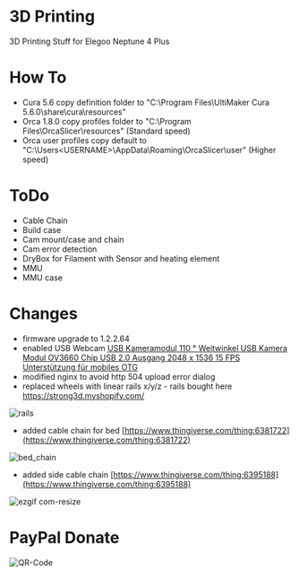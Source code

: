 # 3D Printing
3D Printing Stuff for Elegoo Neptune 4 Plus





# How To
- Cura 5.6 copy definition folder to "C:\Program Files\UltiMaker Cura 5.6.0\share\cura\resources\"
- Orca 1.8.0 copy profiles folder to "C:\Program Files\OrcaSlicer\resources\" (Standard speed)
- Orca user profiles copy default to "C:\Users\<USERNAME>\AppData\Roaming\OrcaSlicer\user" (Higher speed)
  


 



# ToDo

- Cable Chain
- Build case
- Cam mount/case and chain
- Cam error detection
- DryBox for Filament with Sensor and heating element
- MMU
- MMU case


# Changes
- firmware upgrade to 1.2.2.64
- enabled USB Webcam <a target="_blank" href="https://www.amazon.de/dp/B088P1PKFM?psc=1&amp;ref=ppx_yo2ov_dt_b_product_details&_encoding=UTF8&tag=weasel-21&linkCode=ur2&linkId=9056e36dbf85b8c2e10845af80f8d5c2&camp=1638&creative=6742">USB Kameramodul 110 ° Weitwinkel USB Kamera Modul OV3660 Chip USB 2.0 Ausgang 2048 x 1536 15 FPS Unterstützung für mobiles OTG </a>
- modified nginx to avoid http 504 upload error dialog
- replaced wheels with linear rails x/y/z - rails bought here https://strong3d.myshopify.com/

![rails](https://github.com/w34sel/3D-Printing/assets/17765081/5147c714-12da-463d-a60e-253edfbe8927)


- added cable chain for bed [https://www.thingiverse.com/thing:6381722](https://www.thingiverse.com/thing:6381722)
  
![bed_chain](https://github.com/w34sel/3D-Printing/assets/17765081/031f7362-2834-489f-a325-8cf497ca6336)

- added side cable chain [https://www.thingiverse.com/thing:6395188](https://www.thingiverse.com/thing:6395188)
  
![ezgif com-resize](https://github.com/w34sel/3D-Printing/assets/17765081/71867eff-b9fb-4209-acc1-a004153c935b)









# PayPal Donate

![QR-Code](https://github.com/w34sel/3D-Printing/assets/17765081/ccecc0de-e947-49d1-b352-60f6f1d50946)










